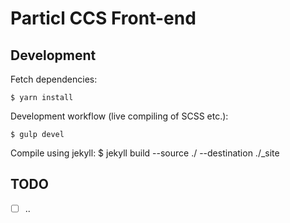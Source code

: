 # Particl CCS Front-end

## Development

Fetch dependencies:

    $ yarn install

Development workflow (live compiling of SCSS etc.):

    $ gulp devel

Compile using jekyll:
    $ jekyll build --source ./ --destination ./_site

## TODO

- [ ] ..
